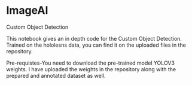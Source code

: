 # ImageAI
Custom Object Detection

This notebook gives an in depth code for the Custom Object Detection. Trained on the hololesns data, you can find it on the uploaded files in the repository.

Pre-requistes-You need to download the pre-trained model YOLOV3 weights. I have uploaded the weights in the repository along with the prepared and annotated dataset as well.
